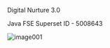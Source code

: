 Digital Nurture 3.0

Java FSE
Superset ID - 5008643

![image001](https://github.com/user-attachments/assets/06aecd71-9d21-4e5b-94bd-efbe665f1974)
